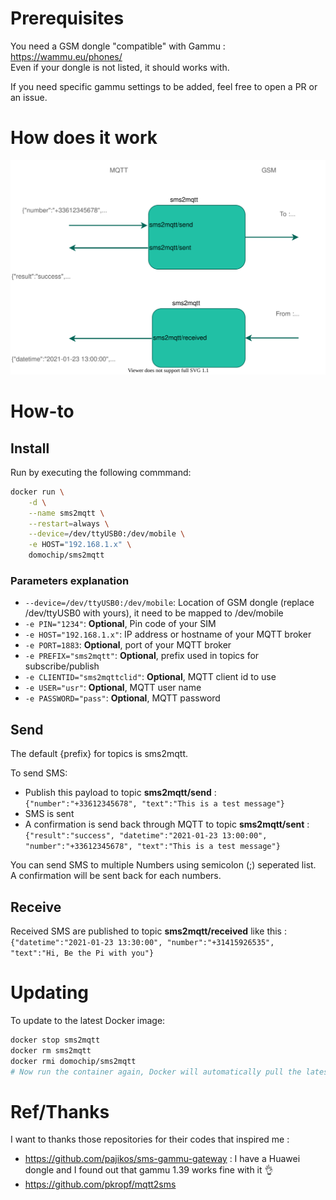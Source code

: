 # Prerequisites

You need a GSM dongle "compatible" with Gammu : https://wammu.eu/phones/  
Even if your dongle is not listed, it should works with.

If you need specific gammu settings to be added, feel free to open a PR or an issue.

# How does it work

![Diagram](https://raw.githubusercontent.com/Domochip/sms2mqtt/master/diagram.svg)

# How-to

## Install

Run by executing the following commmand:

```bash
docker run \
    -d \
    --name sms2mqtt \
    --restart=always \
    --device=/dev/ttyUSB0:/dev/mobile \
    -e HOST="192.168.1.x" \
    domochip/sms2mqtt
```

### Parameters explanation
* `--device=/dev/ttyUSB0:/dev/mobile`: Location of GSM dongle (replace /dev/ttyUSB0 with yours), it need to be mapped to /dev/mobile
* `-e PIN="1234"`: **Optional**, Pin code of your SIM
* `-e HOST="192.168.1.x"`: IP address or hostname of your MQTT broker
* `-e PORT=1883`: **Optional**, port of your MQTT broker
* `-e PREFIX="sms2mqtt"`: **Optional**, prefix used in topics for subscribe/publish
* `-e CLIENTID="sms2mqttclid"`: **Optional**, MQTT client id to use
* `-e USER="usr"`: **Optional**, MQTT user name
* `-e PASSWORD="pass"`: **Optional**, MQTT password

## Send

The default {prefix} for topics is sms2mqtt.  

To send SMS: 
* Publish this payload to topic **sms2mqtt/send** :  
`{"number":"+33612345678", "text":"This is a test message"}`  
* SMS is sent  
* A confirmation is send back through MQTT to topic **sms2mqtt/sent** :  
`{"result":"success", "datetime":"2021-01-23 13:00:00", "number":"+33612345678", "text":"This is a test message"}`  

You can send SMS to multiple Numbers using semicolon (;) seperated list.  
A confirmation will be sent back for each numbers.

## Receive

Received SMS are published to topic **sms2mqtt/received** like this :  
`{"datetime":"2021-01-23 13:30:00", "number":"+31415926535", "text":"Hi, Be the Pi with you"}`


# Updating
To update to the latest Docker image:
```bash
docker stop sms2mqtt
docker rm sms2mqtt
docker rmi domochip/sms2mqtt
# Now run the container again, Docker will automatically pull the latest image.
```
# Ref/Thanks

I want to thanks those repositories for their codes that inspired me :  
* https://github.com/pajikos/sms-gammu-gateway : I have a Huawei dongle and I found out that gammu 1.39 works fine with it 👌
* https://github.com/pkropf/mqtt2sms 
